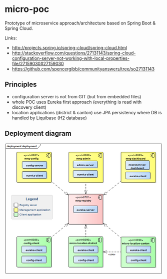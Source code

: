 # micro-poc
Prototype of microservice approach/architecture based on Spring Boot & Spring Cloud.

Links:
* http://projects.spring.io/spring-cloud/spring-cloud.html
* http://stackoverflow.com/questions/27131143/spring-cloud-configuration-server-not-working-with-local-properties-file/27159030#27159030
* https://github.com/spencergibb/communityanswers/tree/so27131143

## Principles
*   configuration server is not from GIT (but from embedded files)
*   whole POC uses Eureka first approach (everything is read with discovery client)
*   location applications (district & canton) use JPA persistency where DB is handled by Liquibase (H2 database)

## Deployment diagram

![Alt text](/_resources/deployment-diagram.png?raw=true "Deployment diagram")
